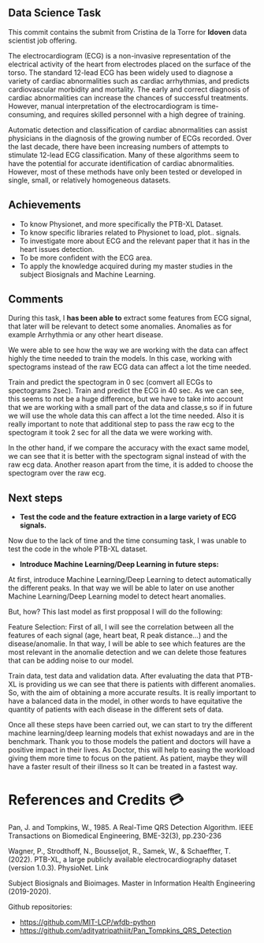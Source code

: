 ## Data Science Task
This commit contains the submit from Cristina de la Torre for **Idoven** data scientist job offering.

The electrocardiogram (ECG) is a non-invasive representation of the electrical activity of the heart from electrodes placed on the surface of the torso. The standard 12-lead ECG has been widely used to diagnose a variety of cardiac abnormalities such as cardiac arrhythmias, and predicts cardiovascular morbidity and mortality. The early and correct diagnosis of cardiac abnormalities can increase the chances of successful treatments. However, manual interpretation of the electrocardiogram is time-consuming, and requires skilled personnel with a high degree of training.

Automatic detection and classification of cardiac abnormalities can assist physicians in the diagnosis of the growing number of ECGs recorded. Over the last decade, there have been increasing numbers of attempts to stimulate 12-lead ECG classification. Many of these algorithms seem to have the potential for accurate identification of cardiac abnormalities. However, most of these methods have only been tested or developed in single, small, or relatively homogeneous datasets. 

## **Achievements**

*   To know Physionet, and more specifically the PTB-XL Dataset. 
*   To know specific libraries related to Physionet to load, plot.. signals.
*   To investigate more about ECG and the relevant paper that it has in the heart issues detection.
*   To be more confident with the ECG area.
*   To apply the knowledge acquired during my master studies in the subject Biosignals and Machine Learning.
## **Comments**
During this task, I **has been able to** extract some features from ECG signal, that later will be relevant to detect some anomalies. Anomalies as for example Arrhythmia or any other heart disease. 

We were able to see how the way we are working with the data can affect highly the time needed to train the models. In this case, working with spectograms instead of the raw ECG data can affect a lot the time needed.

Train and predict the spectogram in 0 sec (comvert all ECGs to spectograms 2sec).
Train and predict the ECG in 40 sec.
As we can see, this seems to not be a huge difference, but we have to take into account that we are working with a small part of the data and classe,s so if in future we will use the whole data this can affect a lot the time needed. Also it is really important to note that additional step to pass the raw ecg to the spectogram it took 2 sec for all the data we were working with.

In the other hand, if we compare the accuracy with the exact same model, we can see that it is better with the spectogram signal instead of with the raw ecg data. Another reason apart from the time, it is added to choose the spectogram over the raw ecg.

##  **Next steps**

*   **Test the code and the feature extraction in a large variety of ECG signals.**

Now due to the lack of time and the time consuming task, I was unable to test the code in the whole PTB-XL dataset.

*   **Introduce Machine Learning/Deep Learning in future steps:**

At first, introduce Machine Learning/Deep Learning to detect automatically the different peaks. In that way we will be able to later on use another Machine Learning/Deep Learning model to detect heart anomalies. 

But, how? This last model as first propposal I will do the following:

Feature Selection: First of all, I will see the correlation between all the features of each signal (age, heart beat, R peak distance...) and the disease/anomalie. In that way, I will be able to see which features are the most relevant in the anomalie detection and we can delete those features that can be adding noise to our model.

Train data, test data and validation data. After evaluating the data that PTB-XL is providing us we can see that there is patients with different anomalies. So, with the aim of obtaining a more accurate results. It is really important to have a balanced data in the model, in other words to have equitative the quantity of patients with each disease in the different sets of data.

Once all these steps have been carried out, we can start to try the different machine learning/deep learning models that exhist nowadays and are in the benchmark. Thank you to those models the patient and doctors will have a positive impact in their lives. As Doctor, this will help to easing the workload giving them more time to focus on the patient. As patient, maybe they will have a faster result of their illness so It can be treated in a fastest way.

# **References and Credits** 💳
Pan, J. and Tompkins, W., 1985. A Real-Time QRS Detection Algorithm. IEEE Transactions on Biomedical Engineering, BME-32(3), pp.230-236

Wagner, P., Strodthoff, N., Bousseljot, R., Samek, W., & Schaeffter, T. (2022). PTB-XL, a large publicly available electrocardiography dataset (version 1.0.3). PhysioNet. Link

Subject Biosignals and Bioimages. Master in Information Health Engineering (2019-2020).

Github repositories:
*   https://github.com/MIT-LCP/wfdb-python
*   https://github.com/adityatripathiiit/Pan_Tompkins_QRS_Detection
